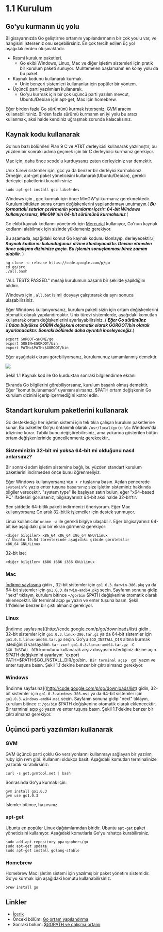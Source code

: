 # 1.1 Kurulum

## Go'yu kurmanın üç yolu

Bilgisayarınızda Go geliştirme ortamını yapılandırmanın bir çok youlu var, ve hangisini isterseniz onu seçebilirsiniz. En çok tercih edilen üç yol aşağıdakilerden oluşmaktadır.


-  Resmi kurulum paketleri.
	- Go ekibi Windows, Linux, Mac ve diğer işletim sistemleri için pratik bir kurulum paketi sunuyor. Muhtemelen başlamanın en kolay yolu da bu paket.
- Kaynak kodunu kullanarak kurmak.
    -  Unix benzeri sistemleri kullananlar için popüler bir yöntem.
- Üçüncü parti yazılımları kullanarak.
	- Go'yu kurmak için bir çok üçüncü parti yazılım mevcut, Ubuntu/Debian için apt-get, Mac için homebrew.
	
Eğer birden fazla Go sürümünü kurmak isterseniz, [GVM](https://github.com/moovweb/gvm) aracını kullanabilirsiniz. Birden fazla sürümü kurmanın en iyi yolu bu aracı kullanmak, aksi halde kendiniz uğraşmak zorunda kalacaksınız.

## Kaynak kodu kullanarak

Go'nun bazı bölümleri Plan 9 C ve AT&T derleyicisi kullanarak yazılmıştır, bu yüzden bir sonraki adıma geçmek için bir C derleyicisi kurmanız gerekiyor.

Mac için, daha önce xcode'u kurduysanız zaten derleyiciniz var demektir.

Unix türevi sistemler için, gcc ya da benzer bir derleyici kurmalısınız. Örneğin, apt-get paket yöneticisini kullanarak(Ubuntu/Debian), gerekli derleyici paketlerini kurabilirsiniz:

 `sudo apt-get install gcc libc6-dev`

Windows için , gcc kurmak için önce MinGW'yi kurmanız gerekmektedir. Kurulum bittikten sonra ortam değişkenlerini yapılandırmayı unutmayın.( ***Bu formattaki satırlar çevirmenin yorumlarını içerir: 64-bit Windows kullanıyorsanız,  MinGW'nin 64-bit sürümünü kurmalısınız*** )

Go ekibi kaynak kodlarını yönetmek için [Mercurial](http://mercurial.selenic.com/downloads/) kullanıyor, Go'nun kaynak kodlarını alabilmek için sizinde yüklemeniz gerekiyor.

Bu aşamada, aşağıdaki komut Go kaynak kodunu klonlayıp, derleyecektir.( ***Kaynak kodlarını bulunduğunuz dizine klonlayacaktır. Devam etmeden önce çalışma dizininize geçin. Bu işlemin sonuçlanması biraz zaman alabilir.*** )

	hg clone -u release https://code.google.com/p/go
	cd go/src
	./all.bash 
	
"ALL TESTS PASSED." mesajı kurulumun başarılı bir şekilde yapıldığını bildirir.

Windows için , `all.bat` isimli dosyayı çalıştırarak da aynı sonuca ulaşabilirsiniz.

Eğer Windows kullanıyorsanız, kurulum paketi sizin için ortam değişkenlerini otomatik olarak yapılandırcaktır. Unix türevi sistemlerde, aşağıdaki komutları kullanarak ortam değişkenlerini ayarlayabilirsiniz. ( ***Eğer Go sürümünz 1.0dan büyükse GOBIN değişkeni otomatik olarak GOROOT/bin olarak ayarlanacaktır. Sonraki bölümde daha ayrıntılı inceleyeceğiz.***)

    export GOROOT=$HOME/go
    export GOBIN=$GOROOT/bin
    export PATH=$PATH:$GOROOT/bin

Eğer aşağıdaki ekranı görebiliyorsanız, kurulumunuz tamamlanmış demektir.

![](images/1.1.mac.png?raw=true)

Şekil 1.1 Kaynak kod ile Go kurduktan sonraki bilgilendirme ekranı

Ekranda Go bilgilerini görebiliyorsanız, kurulum başarılı olmuş demektir. Eğer "komut bulunamadı" uyarısını alırsanız, $PATH ortam değişkenin Go kurulum dizinini içerip içermediğini kotrol edin.

## Standart kurulum paketlerini kullanarak
Go desteklediği her işletim sistemi için tek tıkla çalışan kurulum paketlerine sunar. Bu paketler Go'yu öntanımlı olarak `/usr/local/go` (`c:\Go`  Windows'da )dizinine kurar. Tabiki bunu değiştirebilirsiniz, ama yukarıda gösterilen bütün ortam değişkenlerinide güncellenmeniz gerekcektir..

### Sisteminizin 32-bit mi yoksa 64-bit mi olduğunu nasıl anlarsınız?

Bir sonraki adım işletim sistemine bağlı, bu yüzden standart kurulum paketlerini indirmeden önce bunu öğrenmeliyiz.

Eğer Windows kullanıyorsanız `Win + r` tuşlarına basın. Açılan pencerede `systeminfo` yazıp enter tuşuna basarsınız size işletim sisteminiz hakkında bilgiler verecektir. "system type" ile başlıyan satırı bulun, eğer "x64-based PC" ifadesini görürseniz, bilgisayarınız 64-bit aksi halde 32-bit'tir.

Ben şiddetle 64-bitlik paketi indirmenizi öneriyorum. Eğer Mac kullanıyorsanız Go artık 32-bitlik işlemciler için destek sunmuyor.

Linux kullanıcılar  `uname -a` ile gerekli bilgiye ulaşabilir.
Eğer bilgisayarınız 64-bit ise aşağıdaki gibi bir ekran görmeniz gerekiyor:

    <diğer bilgiler> x86_64 x86_64 x86_64 GNU/Linux
    // Ubuntu 10.04 türevlerinde aşağıdaki gibide görülebilir
    x86_64 GNU/Linux

32-bit ise:

    <diğer bilgiler> i686 i686 i386 GNU/Linux

### Mac

[İndirme sayfasına](http://code.google.com/p/go/downloads/list) gidin , 32-bit sistemler için `go1.0.3.darwin-386.pkg` ya da 64-bit sistemler için `go1.0.3.darwin-amd64.pkg` seçin. Sayfanın sonuna gidip "next" tıklayın, kurulum bitince  `~/go/bin` $PATH değişkenine otomatik olarak eklenecektir. Bir terminal açıp  `go` yazın ve enter tuşuna basın. Şekil 1.1'dekine benzer bir çıktı almanız gerekiyor.

### Linux

[İndirme sayfasına]((http://code.google.com/p/go/downloads/list) gidin , 32-bit sistemler için `go1.0.3.linux-386.tar.gz` ya da 64-bit sistemler için  `go1.0.3.linux-amd64.tar.gz` seçin. Go'yu `$GO_INSTALL_DIR` altına kurmak istediğinizi varsayalım. `tar zxvf go1.0.3.linux-amd64.tar.gz -C $GO_INSTALL_DIR` komutunu kullanarak arşiv dosyasını istediğiniz dizine açın. $PATH değişkenini ayarlayın: `export PATH=$PATH:$GO_INSTALL_DIR/go/bin`. Bir terminal açıp  `go` yazın ve enter tuşuna basın. Şekil 1.1'dekine benzer bir çıktı almanız gerekiyor.

### Windows

[İndirme sayfasına]((http://code.google.com/p/go/downloads/list) gidin, 32-bit sistemler için `go1.0.3.windows-386.msi` ya da 64-bit sistemler için  `go1.0.3.windows-amd64.msi` seçin. Sayfanın sonuna gidip "next" tıklayın, kurulum bitince  `c:/go/bin` $PATH değişkenine otomatik olarak eklenecektir. Bir terminal açıp  `go` yazın ve enter tuşuna basın. Şekil 1.1'dekine benzer bir çıktı almanız gerekiyor.

## Üçüncü parti yazılımları kullanarak

### GVM

GVM üçüncü parti çoklu Go versiyonlarını kullanmayı sağlayan bir yazılım, ruby için rvm gibi. Kullanımı oldukça basit. Aşağıdaki komutları terminalinize yazarak kurabilirsiniz:

    curl -s get.gvmtool.net | bash

Sonrasında Go'yu kurmak için:

    gvm install go1.0.3
    gvm use go1.0.3

İşlemler bitince, hazırsınız.

### apt-get

Ubuntu en popüler Linux dağıtımlarından biridir. Ubuntu `apt-get` paket yöneticisini kullanıyor. Aşağıdaki komutlarla Go'yu rahatça kurabilirsiniz.

    sudo add-apt-repository ppa:gophers/go
    sudo apt-get update
    sudo apt-get install golang-stable

### Homebrew

Homebrew Mac işletim sistemi için yazılmış bir paket yönetim sistemidir. Go'yu kurmak için aşağıdaki komutu kullanabilirsiniz.

    brew install go

## Linkler

- [İçerik](preface.md)
- Önceki bölüm: [Go ortam yapılandırma](01.0.md)
- Sonraki bölüm: [$GOPATH ve çalışma ortamı](01.2.md)
